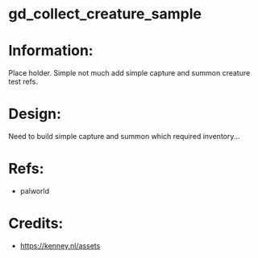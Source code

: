 # gd_collect_creature_sample

# Information:
  Place holder. Simple not much add simple capture and summon creature test refs.

# Design:
  Need to build simple capture and summon which required inventory...

# Refs:
- palworld

# Credits:
- https://kenney.nl/assets
